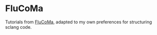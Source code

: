 # FluCoMa

Tutorials from [FluCoMa](https://www.flucoma.org/), adapted to my own preferences for structuring sclang code.
